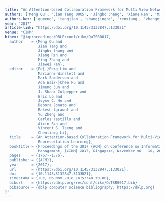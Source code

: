 ```yaml
---
title: "An Attention-based Collaboration Framework for Multi-View Network Representation Learning"
authors: ['Meng Qu', 'Jian Tang 0005', 'Jingbo Shang', 'Xiang Ren', 'Ming Zhang 0004', 'Jiawei Han 0001']
authors-key: ['qumeng', 'tangjian', 'shangjingbo', 'renxiang', 'zhangming', 'hanjiawei']
year: "2017"
article-link: "https://doi.org/10.1145/3132847.3133021"
venue: "CIKM"
bibex: "@inproceedings{DBLP:conf/cikm/QuTSR0017,
  author    = {Meng Qu and
               Jian Tang and
               Jingbo Shang and
               Xiang Ren and
               Ming Zhang and
               Jiawei Han},
  editor    = {Ee{-}Peng Lim and
               Marianne Winslett and
               Mark Sanderson and
               Ada Wai{-}Chee Fu and
               Jimeng Sun and
               J. Shane Culpepper and
               Eric Lo and
               Joyce C. Ho and
               Debora Donato and
               Rakesh Agrawal and
               Yu Zheng and
               Carlos Castillo and
               Aixin Sun and
               Vincent S. Tseng and
               Chenliang Li},
  title     = {An Attention-based Collaboration Framework for Multi-View Network
               Representation Learning},
  booktitle = {Proceedings of the 2017 {ACM} on Conference on Information and Knowledge
               Management, {CIKM} 2017, Singapore, November 06 - 10, 2017},
  pages     = {1767--1776},
  publisher = {{ACM}},
  year      = {2017},
  url       = {https://doi.org/10.1145/3132847.3133021},
  doi       = {10.1145/3132847.3133021},
  timestamp = {Tue, 06 Nov 2018 16:57:40 +0100},
  biburl    = {https://dblp.org/rec/conf/cikm/QuTSR0017.bib},
  bibsource = {dblp computer science bibliography, https://dblp.org}
}"
---
```

